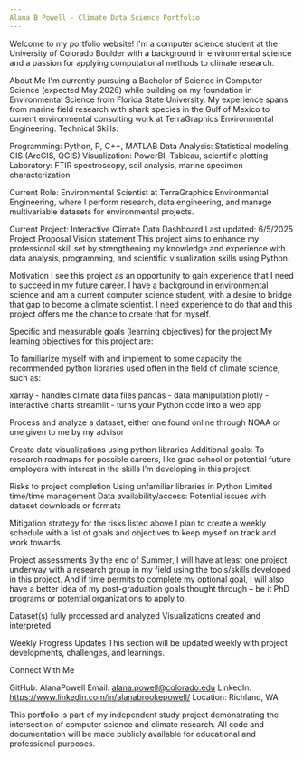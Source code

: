 ```yaml
---
Alana B Powell - Climate Data Science Portfolio 
---
```

Welcome to my portfolio website! I'm a computer science student at the University of Colorado Boulder with a background in environmental science and a passion for applying computational methods to climate research.

About Me
I'm currently pursuing a Bachelor of Science in Computer Science (expected May 2026) while building on my foundation in Environmental Science from Florida State University. My experience spans from marine field research with shark species in the Gulf of Mexico to current environmental consulting work at TerraGraphics Environmental Engineering.
Technical Skills:

Programming: Python, R, C++, MATLAB
Data Analysis: Statistical modeling, GIS (ArcGIS, QGIS)
Visualization: PowerBI, Tableau, scientific plotting
Laboratory: FTIR spectroscopy, soil analysis, marine specimen characterization

Current Role: Environmental Scientist at TerraGraphics Environmental Engineering, where I perform research, data engineering, and manage multivariable datasets for environmental projects.

Current Project: Interactive Climate Data Dashboard
Last updated: 6/5/2025
Project Proposal 
Vision statement
This project aims to enhance my professional skill set by strengthening my knowledge and experience with data analysis, programming, and scientific visualization skills using Python. 


Motivation
I see this project as an opportunity to gain experience that I need to succeed in my future career. I have a background in environmental science and am a current computer science student, with a desire to bridge that gap to become a climate scientist. I need experience to do that and this project offers me the chance to create that for myself. 

Specific and measurable goals (learning objectives) for the project
My learning objectives for this project are: 

To familiarize myself with and implement to some capacity the recommended python libraries used often in the field of climate science, such as: 	

xarray - handles climate data files 
pandas - data manipulation
plotly - interactive charts
streamlit - turns your Python code into a web app

Process and analyze a dataset, either one found online through NOAA or one given to me by my advisor

  Create data visualizations using python libraries 
  Additional goals: To research roadmaps for possible careers, like grad school or potential future employers with interest in the skills I’m developing in this project. 

Risks to project completion
Using unfamiliar libraries in Python 
Limited time/time management 
Data availability/access: Potential issues with dataset downloads or formats



Mitigation strategy for the risks listed above
I plan to create a weekly schedule with a list of goals and objectives to keep myself on track and work towards. 

Project assessments 
By the end of Summer, I will have at least one project underway with a research group in my field using the tools/skills developed in this project. And if time permits to complete my optional goal, I will also have a better idea of my post-graduation goals thought through – be it PhD programs or potential organizations to apply to.

Dataset(s) fully processed and analyzed
Visualizations created and interpreted





Weekly Progress Updates
This section will be updated weekly with project developments, challenges, and learnings.


Connect With Me

GitHub: AlanaPowell
Email: alana.powell@colorado.edu
LinkedIn: https://www.linkedin.com/in/alanabrookepowell/
Location: Richland, WA


This portfolio is part of my independent study project demonstrating the intersection of computer science and climate research. All code and documentation will be made publicly available for educational and professional purposes.
